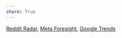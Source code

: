 ```yaml
---  
share: True  
---  
```

[Reddit Radar](https://connect.redditinc.com/hubfs/reddit-radar/pdfs/reddit-radar-the-rebalancing-act.pdf), [Meta Foresight](https://www.facebook.com/business/foresight "Digital Insights and Marketing Research | Meta for Business"), [Google Trends](https://trends.google.com/trends "Google Trends")